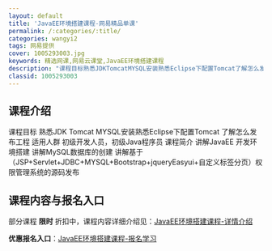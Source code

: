 ```yaml
---
layout: default
title: 'JavaEE环境搭建课程-网易精品单课'
permalink: /:categories/:title/
categories: wangyi2
tags: 网易提供
cover: 1005293003.jpg
keywords: 精选网课,网易云课堂,JavaEE环境搭建课程
description: "课程目标熟悉JDKTomcatMYSQL安装熟悉Eclipse下配置Tomcat了解怎么发布工程适用人群初级开发人员，初级Java程序员课程简介讲解JavaEE开发环境搭建讲解MySQL数据"
classid: 1005293003
---
```


## 课程介绍

课程目标
熟悉JDK Tomcat MYSQL安装熟悉Eclipse下配置Tomcat 了解怎么发布工程
适用人群
初级开发人员，初级Java程序员
课程简介
讲解JavaEE 开发环境搭建
讲解MySQL数据库的创建
讲解基于（JSP+Servlet+JDBC+MYSQL+Bootstrap+jqueryEasyui+自定义标签分页）权限管理系统的源码发布

## 课程内容与报名入口

部分课程 **限时** 折扣中，课程内容详细介绍见：[JavaEE环境搭建课程-详情介绍](https://study.163.com/course/introduction/1005293003.htm?share=1&shareId=1025206652&utm_campaign=share&utm_medium=iphoneShare&utm_source=&utm_u=1025206652)

**优惠报名入口**：[JavaEE环境搭建课程-报名学习](https://study.163.com/course/introduction/1005293003.htm?share=1&shareId=1025206652&utm_campaign=share&utm_medium=iphoneShare&utm_source=&utm_u=1025206652)

